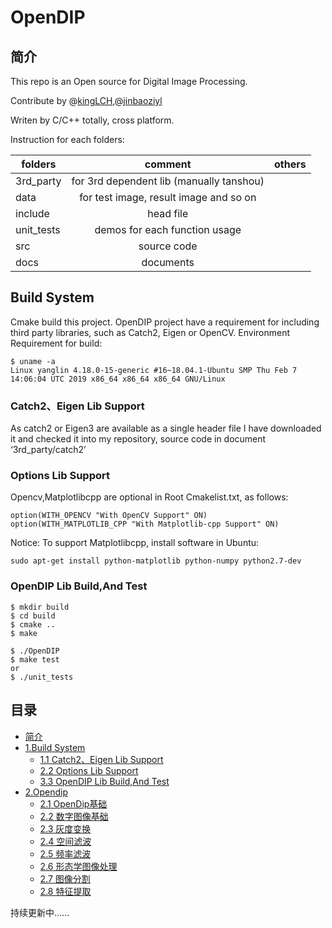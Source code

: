 # OpenDIP
## 简介
This repo is an Open source for Digital Image Processing.

Contribute by @[kingLCH](https://github.com/kingLCH),@[jinbaoziyl](https://github.com/jinbaoziyl)

Writen by C/C++ totally, cross platform.


Instruction for each folders:

|   folders       | comment                                  | others  |
|   ------------- |:----------------------------------------:| -------:|
|   3rd_party     | for 3rd dependent lib (manually tanshou) |         |
|   data          | for test image, result image and so on   |         |
|   include	      | head file                                |         |
|   unit_tests    | demos for each function usage            |         |
|   src           | source code                              |         |
|   docs          | documents                                |         |

## Build System
 Cmake build this project. OpenDIP project have a requirement for including third party libraries, such as Catch2, Eigen or OpenCV.
 Environment Requirement for build:
```
$ uname -a
Linux yanglin 4.18.0-15-generic #16~18.04.1-Ubuntu SMP Thu Feb 7 14:06:04 UTC 2019 x86_64 x86_64 x86_64 GNU/Linux
```

### Catch2、Eigen Lib Support
As catch2 or Eigen3 are available as a single header file I have downloaded it and checked it into my repository, source code in document ‘3rd_party/catch2’

### Options Lib Support
Opencv,Matplotlibcpp are optional in Root Cmakelist.txt, as follows:
```
option(WITH_OPENCV "With OpenCV Support" ON)
option(WITH_MATPLOTLIB_CPP "With Matplotlib-cpp Support" ON)
```
Notice: To support Matplotlibcpp, install software in Ubuntu:
```
sudo apt-get install python-matplotlib python-numpy python2.7-dev
```

### OpenDIP Lib Build,And Test
 ```
 $ mkdir build
 $ cd build
 $ cmake ..
 $ make

 $ ./OpenDIP
 $ make test
 or
 $ ./unit_tests
 ```

 ## 目录
 * [简介](README.md)
 * [1.Build System](README.md)
   * [1.1 Catch2、Eigen Lib Support](README.md)
   * [2.2 Options Lib Support](README.md)
   * [3.3 OpenDIP Lib Build,And Test](README.md)
 * [2.Opendip](include/algorithm.h)
   * [2.1 OpenDip基础](docs/OpenDip基础.md)
   * [2.2 数字图像基础](docs/数字图像基础.md)
   * [2.3 灰度变换](docs/灰度变换.md)
   * [2.4 空间滤波](docs/空间滤波.md)
   * [2.5 频率滤波](docs/频域滤波.md)
   * [2.6 形态学图像处理](docs/图像图形学.md)
   * [2.7 图像分割](docs/图像分割.md)
   * [2.8 特征提取](docs/特征提取.md)

持续更新中......

